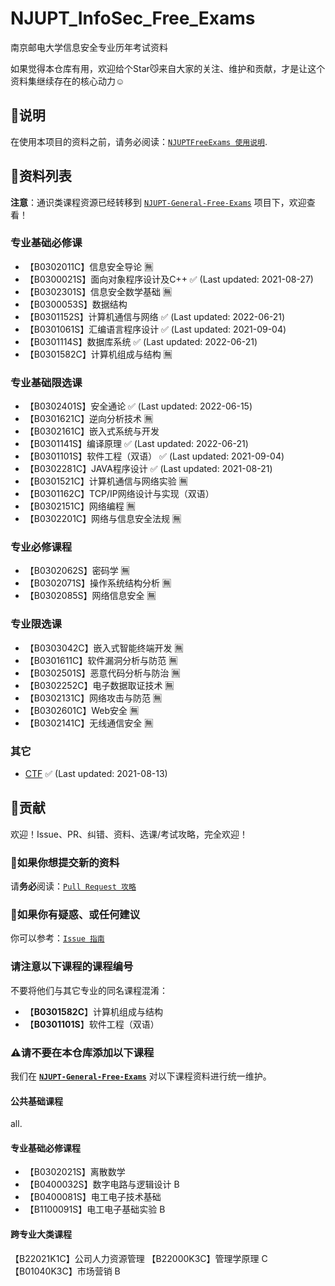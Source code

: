 # NJUPT_InfoSec_Free_Exams

南京邮电大学信息安全专业历年考试资料

如果觉得本仓库有用，欢迎给个Star😼来自大家的关注、维护和贡献，才是让这个资料集继续存在的核心动力☺️


## 📍说明

在使用本项目的资料之前，请务必阅读：[`NJUPTFreeExams 使用说明`](https://njuptfreeexams.github.io/UserGuide.html).

## 📃资料列表

**注意**：通识类课程资源已经转移到 [`NJUPT-General-Free-Exams`](https://github.com/NJUPTFreeExams/NJUPT-General-Free-Exams) 项目下，欢迎查看！

### 专业基础必修课

+ 【B0302011C】信息安全导论 🈚
+ 【B0300021S】面向对象程序设计及C++ ✅ (Last updated: 2021-08-27)
+ 【B0302301S】信息安全数学基础 🈚
+ 【B0300053S】数据结构
+ 【B0301152S】计算机通信与网络 ✅ (Last updated: 2022-06-21)
+ 【B0301061S】汇编语言程序设计 ✅ (Last updated: 2021-09-04)
+ 【B0301114S】数据库系统 ✅ (Last updated: 2022-06-21)
+ 【B0301582C】计算机组成与结构 🈚

### 专业基础限选课

+ 【B0302401S】安全通论 ✅ (Last updated: 2022-06-15)
+ 【B0301621C】逆向分析技术 🈚
+ 【B0302161C】嵌入式系统与开发
+ 【B0301141S】编译原理 ✅ (Last updated: 2022-06-21)
+ 【B0301101S】软件工程（双语） ✅ (Last updated: 2021-09-04)
+ 【B0302281C】JAVA程序设计 ✅ (Last updated: 2021-08-21)
+ 【B0301521C】计算机通信与网络实验 🈚
+ 【B0301162C】TCP/IP网络设计与实现（双语）
+ 【B0302151C】网络编程 🈚
+ 【B0302201C】网络与信息安全法规 🈚

### 专业必修课程

+ 【B0302062S】密码学 🈚
+ 【B0302071S】操作系统结构分析 🈚
+ 【B0302085S】网络信息安全 🈚

### 专业限选课

+ 【B0303042C】嵌入式智能终端开发 🈚
+ 【B0301611C】软件漏洞分析与防范 🈚
+ 【B0302501S】恶意代码分析与防治 🈚
+ 【B0302252C】电子数据取证技术 🈚
+ 【B0302131C】网络攻击与防范 🈚
+ 【B0302601C】Web安全 🈚
+ 【B0302141C】无线通信安全 🈚

### 其它

+ [CTF](/CTF) ✅ (Last updated: 2021-08-13)

## 🥇贡献

欢迎！Issue、PR、纠错、资料、选课/考试攻略，完全欢迎！

### 📌如果你想提交新的资料

请**务必**阅读：[`Pull Request 攻略`](https://njuptfreeexams.github.io/UploadGuide.html)

### 📌如果你有疑惑、或任何建议

你可以参考：[`Issue 指南`](https://njuptfreeexams.github.io/IssueGuide.html)

### 请注意以下课程的课程编号

不要将他们与其它专业的同名课程混淆：

- 【**B0301582C**】计算机组成与结构
- 【**B0301101S**】软件工程（双语）

### ⚠请不要在本仓库添加以下课程

我们在 **[`NJUPT-General-Free-Exams`](https://github.com/NJUPTFreeExams/NJUPT-General-Free-Exams)** 对以下课程资料进行统一维护。

#### 公共基础课程

all.

#### 专业基础必修课程

+ 【B0302021S】离散数学
+ 【B0400032S】数字电路与逻辑设计 B
+ 【B0400081S】电工电子技术基础
+ 【B1100091S】电工电子基础实验 B

#### 跨专业大类课程

【B22021K1C】公司人力资源管理
【B22000K3C】管理学原理 C
【B01040K3C】市场营销 B
